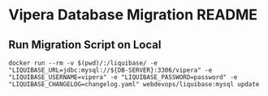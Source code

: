 # Vipera Database Migration README

## Run Migration Script on Local

```shell
docker run --rm -v $(pwd)/:/liquibase/ -e "LIQUIBASE_URL=jdbc:mysql://${DB-SERVER}:3306/vipera" -e "LIQUIBASE_USERNAME=vipera" -e "LIQUIBASE_PASSWORD=password" -e "LIQUIBASE_CHANGELOG=changelog.yaml" webdevops/liquibase:mysql update
```
